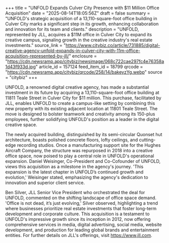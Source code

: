 +++
title = "UNFOLD Expands Culver City Presence with $11 Million Office Acquisition"
date = "2025-08-14T18:05:56Z"
draft = false
summary = "UNFOLD's strategic acquisition of a 13,110-square-foot office building in Culver City marks a significant step in its growth, enhancing collaboration and innovation for its team and clients."
description = "UNFOLD, represented by JLL, acquires a $11M office in Culver City to expand its creative campus, signaling growth in the creative industry's real estate investments."
source_link = "https://www.citybiz.co/article/731885/digital-creative-agency-unfold-expands-in-culver-city-with-11m-office-acquisition-represented-by-jll/"
enclosure = "https://cdn.newsramp.app/citybiz/newsimage/068c722cae297fc4e76358a1d43f933d.jpg"
article_id = 157124
feed_item_id = 18799
qrcode = "https://cdn.newsramp.app/citybiz/qrcode/258/14/bakeyzYg.webp"
source = "citybiz"
+++

<p>UNFOLD, a renowned digital creative agency, has made a substantial investment in its future by acquiring a 13,110-square-foot office building at 11811 Teale Street in Culver City for $11 million. This purchase, facilitated by JLL, enables UNFOLD to create a campus-like setting by combining this new property with its existing adjacent location at 11801 Teale Street. The move is designed to bolster teamwork and creativity among its 150-plus employees, further solidifying UNFOLD's position as a leader in the digital creative space.</p><p>The newly acquired building, distinguished by its semi-circular Quonset hut architecture, boasts polished concrete floors, lofty ceilings, and cutting-edge recording studios. Once a manufacturing support site for the Hughes Aircraft Company, the structure was repurposed in 2018 into a creative office space, now poised to play a central role in UNFOLD's operational expansion. Daniel Weisinger, Co-President and Co-Cofounder of UNFOLD, views this acquisition as a milestone in the agency's journey. 'This expansion is the latest chapter in UNFOLD’s continued growth and evolution,' Weisinger stated, emphasizing the agency's dedication to innovation and superior client service.</p><p>Ben Silver, JLL Senior Vice President who orchestrated the deal for UNFOLD, commented on the shifting landscape of office space demand. 'Office is not dead, it’s just evolving,' Silver observed, highlighting a trend where businesses prioritize real estate investments that foster long-term development and corporate culture. This acquisition is a testament to UNFOLD's impressive growth since its inception in 2012, now offering comprehensive services in media, digital advertising, social media, website development, and production for leading global brands and entertainment entities. For further details on JLL's offerings, visit <a href='https://www.jll.com' rel='nofollow' target='_blank'>https://www.jll.com</a>.</p>